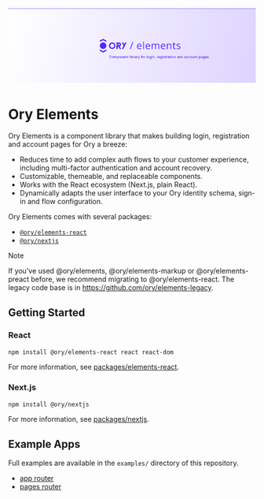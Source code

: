 <h1 align="center"><img src="https://raw.githubusercontent.com/ory/meta/master/static/banners/elements.png" alt="Ory Elements - A component library for login, registration and account pages."></h1>

# Ory Elements

Ory Elements is a component library that makes building login, registration and
account pages for Ory a breeze:

- Reduces time to add complex auth flows to your customer experience, including
  multi-factor authentication and account recovery.
- Customizable, themeable, and replaceable components.
- Works with the React ecosystem (Next.js, plain React).
- Dynamically adapts the user interface to your Ory identity schema, sign-in and
  flow configuration.

Ory Elements comes with several packages:

- [`@ory/elements-react`](./packages/elements-react/README.md)
- [`@ory/nextjs`](./packages/nextjs/README.md)

> [!NOTE]  
> If you've used @ory/elements, @ory/elements-markup or @ory/elements-preact
> before, we recommend migrating to @ory/elements-react. The legacy code base is
> in https://github.com/ory/elements-legacy.

## Getting Started

### React

```shell
npm install @ory/elements-react react react-dom
```

For more information, see
[packages/elements-react](https://github.com/ory/elements/tree/main/packages/elements-react).

### Next.js

```shell
npm install @ory/nextjs
```

For more information, see
[packages/nextjs](https://github.com/ory/elements/tree/main/packages/nextjs).

## Example Apps

Full examples are available in the `examples/` directory of this repository.

- [app router](https://github.com/ory/elements/tree/main/examples/nextjs-app-router)
- [pages router](https://github.com/ory/elements/tree/main/examples/nextjs-pages-router)

